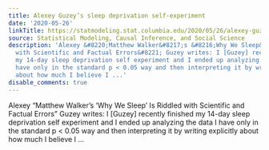 ```yaml
---
title: Alexey Guzey’s sleep deprivation self-experiment
date: '2020-05-26'
linkTitle: https://statmodeling.stat.columbia.edu/2020/05/26/alexey-guzeys-sleep-deprivation-self-experiment/
source: Statistical Modeling, Causal Inference, and Social Science
description: 'Alexey &#8220;Matthew Walker&#8217;s &#8216;Why We Sleep&#8217; Is Riddled
  with Scientific and Factual Errors&#8221; Guzey writes: I [Guzey] recently finished
  my 14-day sleep deprivation self experiment and I ended up analyzing the data I
  have only in the standard p < 0.05 way and then interpreting it by writing explicitly
  about how much I believe I ...'
disable_comments: true
---
```

Alexey &#8220;Matthew Walker&#8217;s &#8216;Why We Sleep&#8217; Is Riddled with Scientific and Factual Errors&#8221; Guzey writes: I [Guzey] recently finished my 14-day sleep deprivation self experiment and I ended up analyzing the data I have only in the standard p < 0.05 way and then interpreting it by writing explicitly about how much I believe I ...